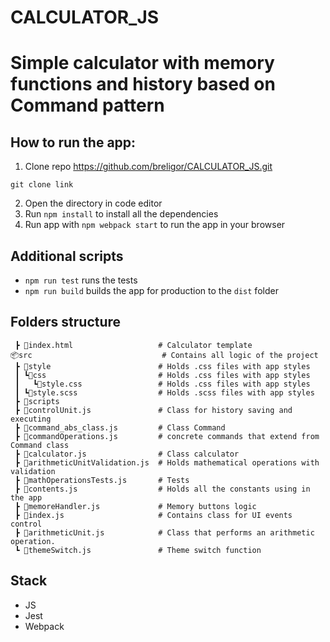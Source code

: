# CALCULATOR_JS
# Simple calculator with memory functions and history based on Command pattern

## How to run the app:

1. Clone repo https://github.com/breligor/CALCULATOR_JS.git

```
git clone link
```

2. Open the directory in code editor
3. Run `npm install` to install all the dependencies
4. Run app with `npm webpack start` to run the app in your browser

## Additional scripts
- `npm run test` runs the tests
- `npm run build` builds the app for production to the `dist` folder

## Folders structure
```
 ┣ 📜index.html                   # Calculator template
📦src                             # Contains all logic of the project
 ┣ 📂style                        # Holds .css files with app styles
 ┃ ┗📂css                         # Holds .css files with app styles
 ┃   ┗📜style.css                 # Holds .css files with app styles
 ┃ ┗📜style.scss                  # Holds .scss files with app styles
 ┣ 📂scripts 
 ┣ 📜controlUnit.js               # Class for history saving and executing
 ┣ 📜command_abs_class.js         # Class Command
 ┣ 📜commandOperations.js         # concrete commands that extend from Command class   
 ┣ 📜calculator.js                # Class calculator
 ┣ 📜arithmeticUnitValidation.js  # Holds mathematical operations with validation
 ┣ 📜mathOperationsTests.js       # Tests
 ┣ 📜contents.js                  # Holds all the constants using in the app
 ┣ 📜memoreHandler.js             # Memory buttons logic
 ┣ 📜index.js                     # Contains class for UI events control 
 ┣ 📜arithmeticUnit.js            # Class that performs an arithmetic operation.
 ┗ 📜themeSwitch.js               # Theme switch function
```
## Stack
- JS
- Jest
- Webpack
